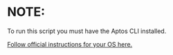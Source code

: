 # NOTE:
To run this script you must have the Aptos CLI installed.

[Follow official instructions for your OS here.](https://aptos.dev/tools/install-cli/download-cli-binaries/)